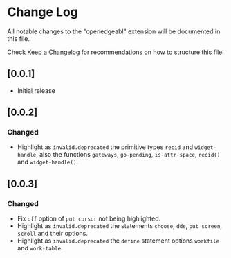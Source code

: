 # Change Log
All notable changes to the "openedgeabl" extension will be documented in this file.

Check [Keep a Changelog](http://keepachangelog.com/) for recommendations on how to structure this file.

## [0.0.1]
- Initial release

## [0.0.2]
### Changed
- Highlight as `invalid.deprecated` the primitive types `recid` and `widget-handle`, also the functions `gateways`, `go-pending`, `is-attr-space`, `recid()` and `widget-handle()`.

## [0.0.3]
### Changed
- Fix `off` option of `put cursor` not being highlighted. 
- Highlight as `invalid.deprecated` the statements `choose`, `dde`, `put screen`, `scroll` and their options.
- Highlight as `invalid.deprecated` the `define` statement options `workfile` and `work-table`.
